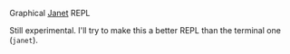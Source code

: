 Graphical [Janet](https://janet-lang.org/) REPL

Still experimental. I'll try to make this a better REPL than the terminal one (`janet`).
